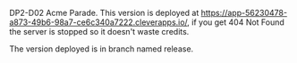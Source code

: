 DP2-D02 Acme Parade. This version is deployed at https://app-56230478-a873-49b6-98a7-ce6c340a7222.cleverapps.io/, if you get 404 Not Found the server is stopped so it doesn't waste credits.

The version deployed is in branch named release.
